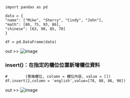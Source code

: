    import pandas as pd

    data = {
    "name": ["Mike", "Sherry", "Cindy", "John"],
    "math": [80, 75, 93, 86],
    "chinese": [63, 90, 85, 70]
    }

    df = pd.DataFrame(data)

out >> ![image](https://user-images.githubusercontent.com/112489587/208657506-0e3c523a-5c64-4a38-80d5-6f1010abfea8.png)

### insert()：在指定的欄位位置新增欄位資料
    
    #        (第幾欄位, column = 欄位內容, value = [])
    df.insert(2,column = 'english',value=[78, 88, 86, 90])
    
out >> ![image](https://user-images.githubusercontent.com/112489587/208658923-a9edff67-5511-48bb-991e-b5d6b51d507c.png)
    

